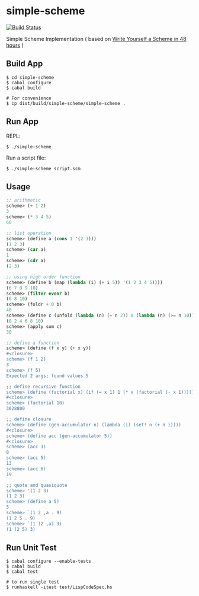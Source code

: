 # simple-scheme

[![Build Status](https://travis-ci.org/hyone/simple-scheme.png?branch=master)](https://travis-ci.org/hyone/simple-scheme)

Simple Scheme Implementation
( based on [Write Yourself a Scheme in 48 hours](http://jonathan.tang.name/files/scheme_in_48/tutorial/overview.html>) )

## Build App 

    $ cd simple-scheme
    $ cabal configure
    $ cabal build

    # For convenience
    $ cp dist/build/simple-scheme/simple-scheme .

## Run App

REPL:

    $ ./simple-scheme

Run a script file:

    $ ./simple-scheme script.scm

## Usage

```scheme
;; arithmetic
scheme> (+ 1 2)
3
scheme> (* 3 4 5)
60

;; list operation
scheme> (define a (cons 1 '(2 3)))
(1 2 3)
scheme> (car a)
1
scheme> (cdr a)
(2 3)

;; using high order function
scheme> (define b (map (lambda (i) (+ i 5)) '(1 2 3 4 5))))
(6 7 8 9 10)
scheme> (filter even? b)
(6 8 10)
scheme> (foldr + 0 b)
40
scheme> (define c (unfold (lambda (n) (+ n 2)) 0 (lambda (n) (>= n 10))))
(0 2 4 6 8 10)
scheme> (apply sum c)
30

;; define a function
scheme> (define (f x y) (+ x y))
#<closure>
scheme> (f 1 2)
3
scheme> (f 5)
Expected 2 args; found values 5

;; define recursive function
scheme> (define (factorial x) (if (= x 1) 1 (* x (factorial (- x 1)))))
#<closure>
scheme> (factorial 10)
3628800

;; define closure
scheme> (define (gen-accumulator n) (lambda (i) (set! n (+ n i))))
#<closure>
scheme> (define acc (gen-accumulator 5))
#<closure>
scheme> (acc 3)
8
scheme> (acc 5)
13
scheme> (acc 6)
19

;; quote and quasiquote
scheme> '(1 2 3)
(1 2 3)
scheme> (define a 5)
5
scheme> `(1 2 ,a . 9)
(1 2 5 . 9)
scheme> `(1 (2 ,a) 3)
(1 (2 5) 3)
```

## Run Unit Test

    $ cabal configure --enable-tests
    $ cabal build
    $ cabal test

    # to run single test
    $ runhaskell -itest test/LispCodeSpec.hs
